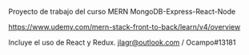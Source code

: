 Proyecto de trabajo del curso MERN
MongoDB-Express-React-Node

https://www.udemy.com/mern-stack-front-to-back/learn/v4/overview

Incluye el uso de React y Redux.
jlagr@outlook.com / Ocampo#13181
